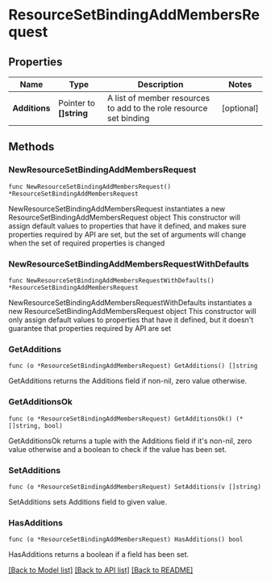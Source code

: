 # ResourceSetBindingAddMembersRequest

## Properties

Name | Type | Description | Notes
------------ | ------------- | ------------- | -------------
**Additions** | Pointer to **[]string** | A list of member resources to add to the role resource set binding | [optional] 

## Methods

### NewResourceSetBindingAddMembersRequest

`func NewResourceSetBindingAddMembersRequest() *ResourceSetBindingAddMembersRequest`

NewResourceSetBindingAddMembersRequest instantiates a new ResourceSetBindingAddMembersRequest object
This constructor will assign default values to properties that have it defined,
and makes sure properties required by API are set, but the set of arguments
will change when the set of required properties is changed

### NewResourceSetBindingAddMembersRequestWithDefaults

`func NewResourceSetBindingAddMembersRequestWithDefaults() *ResourceSetBindingAddMembersRequest`

NewResourceSetBindingAddMembersRequestWithDefaults instantiates a new ResourceSetBindingAddMembersRequest object
This constructor will only assign default values to properties that have it defined,
but it doesn't guarantee that properties required by API are set

### GetAdditions

`func (o *ResourceSetBindingAddMembersRequest) GetAdditions() []string`

GetAdditions returns the Additions field if non-nil, zero value otherwise.

### GetAdditionsOk

`func (o *ResourceSetBindingAddMembersRequest) GetAdditionsOk() (*[]string, bool)`

GetAdditionsOk returns a tuple with the Additions field if it's non-nil, zero value otherwise
and a boolean to check if the value has been set.

### SetAdditions

`func (o *ResourceSetBindingAddMembersRequest) SetAdditions(v []string)`

SetAdditions sets Additions field to given value.

### HasAdditions

`func (o *ResourceSetBindingAddMembersRequest) HasAdditions() bool`

HasAdditions returns a boolean if a field has been set.


[[Back to Model list]](../README.md#documentation-for-models) [[Back to API list]](../README.md#documentation-for-api-endpoints) [[Back to README]](../README.md)


